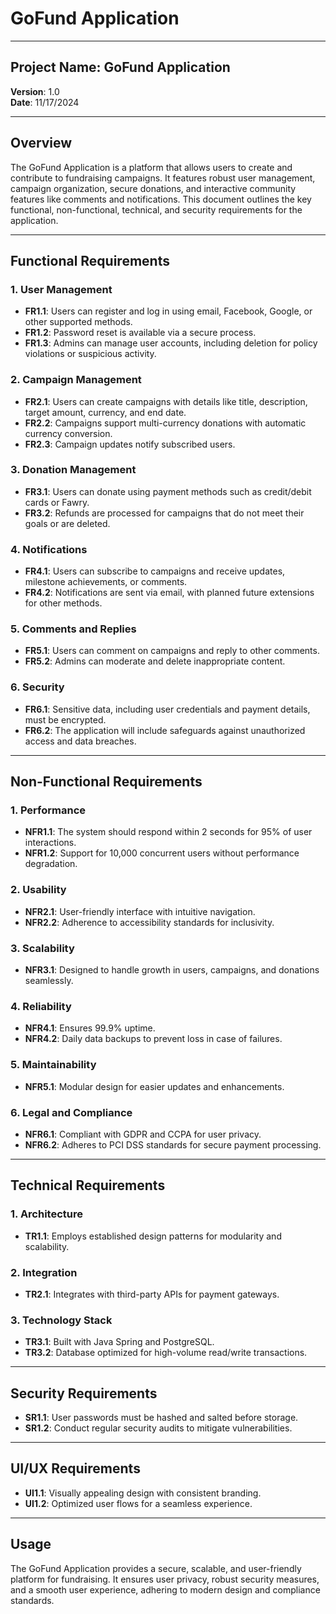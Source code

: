 # GoFund Application

---

## Project Name: GoFund Application
**Version**: 1.0  
**Date**: 11/17/2024

---

## Overview

The GoFund Application is a platform that allows users to create and contribute to fundraising campaigns. It features robust user management, campaign organization, secure donations, and interactive community features like comments and notifications. This document outlines the key functional, non-functional, technical, and security requirements for the application.

---

## Functional Requirements

### 1. User Management
- **FR1.1**: Users can register and log in using email, Facebook, Google, or other supported methods.
- **FR1.2**: Password reset is available via a secure process.
- **FR1.3**: Admins can manage user accounts, including deletion for policy violations or suspicious activity.

### 2. Campaign Management
- **FR2.1**: Users can create campaigns with details like title, description, target amount, currency, and end date.
- **FR2.2**: Campaigns support multi-currency donations with automatic currency conversion.
- **FR2.3**: Campaign updates notify subscribed users.

### 3. Donation Management
- **FR3.1**: Users can donate using payment methods such as credit/debit cards or Fawry.
- **FR3.2**: Refunds are processed for campaigns that do not meet their goals or are deleted.

### 4. Notifications
- **FR4.1**: Users can subscribe to campaigns and receive updates, milestone achievements, or comments.
- **FR4.2**: Notifications are sent via email, with planned future extensions for other methods.

### 5. Comments and Replies
- **FR5.1**: Users can comment on campaigns and reply to other comments.
- **FR5.2**: Admins can moderate and delete inappropriate content.

### 6. Security
- **FR6.1**: Sensitive data, including user credentials and payment details, must be encrypted.
- **FR6.2**: The application will include safeguards against unauthorized access and data breaches.

---

## Non-Functional Requirements

### 1. Performance
- **NFR1.1**: The system should respond within 2 seconds for 95% of user interactions.
- **NFR1.2**: Support for 10,000 concurrent users without performance degradation.

### 2. Usability
- **NFR2.1**: User-friendly interface with intuitive navigation.
- **NFR2.2**: Adherence to accessibility standards for inclusivity.

### 3. Scalability
- **NFR3.1**: Designed to handle growth in users, campaigns, and donations seamlessly.

### 4. Reliability
- **NFR4.1**: Ensures 99.9% uptime.
- **NFR4.2**: Daily data backups to prevent loss in case of failures.

### 5. Maintainability
- **NFR5.1**: Modular design for easier updates and enhancements.

### 6. Legal and Compliance
- **NFR6.1**: Compliant with GDPR and CCPA for user privacy.
- **NFR6.2**: Adheres to PCI DSS standards for secure payment processing.

---

## Technical Requirements

### 1. Architecture
- **TR1.1**: Employs established design patterns for modularity and scalability.

### 2. Integration
- **TR2.1**: Integrates with third-party APIs for payment gateways.

### 3. Technology Stack
- **TR3.1**: Built with Java Spring and PostgreSQL.
- **TR3.2**: Database optimized for high-volume read/write transactions.

---

## Security Requirements

- **SR1.1**: User passwords must be hashed and salted before storage.
- **SR1.2**: Conduct regular security audits to mitigate vulnerabilities.

---

## UI/UX Requirements

- **UI1.1**: Visually appealing design with consistent branding.
- **UI1.2**: Optimized user flows for a seamless experience.

---

## Usage

The GoFund Application provides a secure, scalable, and user-friendly platform for fundraising. It ensures user privacy, robust security measures, and a smooth user experience, adhering to modern design and compliance standards.

